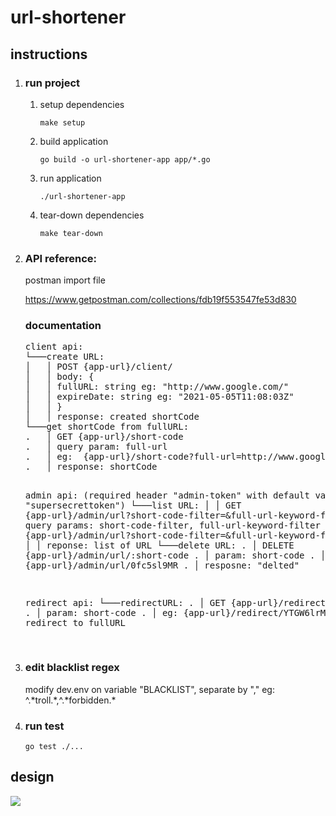 # url-shortener
<h2>instructions</h2>
<ol>
  <li>
    <h3>run project</h3>
    <ol>
      <li>
        <p>setup dependencies</p>
        <code>make setup</code>
      </li>
      <li>
        <p>build application</p>
        <code>go build -o url-shortener-app app/*.go</code>
      </li>
      <li>
        <p>run application</p>
        <code>./url-shortener-app</code>
      </li>
      <li>
        <p>tear-down dependencies</p>
        <code>make tear-down</code>
      </li>
    </ol>
  </li>
  <li>
    <h3>API reference:</h3>
    <p>postman import file</p>
    <a href="https://www.getpostman.com/collections/fdb19f553547fe53d830">https://www.getpostman.com/collections/fdb19f553547fe53d830</a>
    <h3>documentation</h3>
    <pre>
client api:
└───create URL:
│   │ POST {app-url}/client/
│   │ body: {
│   │ fullURL: string eg: "http://www.google.com/"
│   │ expireDate: string eg: "2021-05-05T11:08:03Z"
│   │ }
│   │ response: created shortCode
└───get shortCode from fullURL:
.   │ GET {app-url}/short-code
.   │ query param: full-url
.   │ eg:  {app-url}/short-code?full-url=http://www.google.com/
.   │ response: shortCode
  
  
admin api: (required header "admin-token" with default value "supersecrettoken")
└───list URL:
│   │ GET {app-url}/admin/url?short-code-filter=&full-url-keyword-filter
│   │ query params: short-code-filter, full-url-keyword-filter
│   │ eg: {app-url}/admin/url?short-code-filter=&full-url-keyword-filter=google
│   │ reponse: list of URL
└───delete URL:
.   │ DELETE {app-url}/admin/url/:short-code
.   │ param: short-code
.   │ eg: {app-url}/admin/url/0fc5sl9MR
.   │ resposne: "delted"
     
redirect api:
└───redirectURL:
.   │ GET {app-url}/redirect/:short-code
.   │ param: short-code
.   │ eg: {app-url}/redirect/YTGW6lrMg
.   │ reponse: redirect to fullURL
  
</pre>

  </li>
  <li>
    <h3>edit blacklist regex</h3>
    <p>modify dev.env on variable "BLACKLIST", separate by "," eg: ^.*troll.*,^.*forbidden.*
  </li>
  <li>
    <h3>run test</h3>
    <code>go test ./...</code>
  </li>
</ol>
<h2>design</h2>
<img src="https://user-images.githubusercontent.com/21177109/116853507-60544b00-ac20-11eb-9fcd-1edda8e0a308.png"/>

